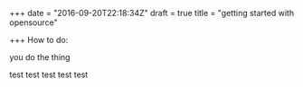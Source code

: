 +++
date = "2016-09-20T22:18:34Z"
draft = true
title = "getting started with opensource"

+++
How to do:


you do the thing


test test test test test
